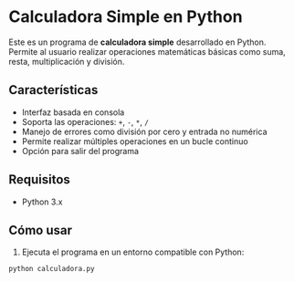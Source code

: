 # Calculadora Simple en Python

Este es un programa de **calculadora simple** desarrollado en Python. Permite al usuario realizar operaciones matemáticas básicas como suma, resta, multiplicación y división.

## Características

- Interfaz basada en consola
- Soporta las operaciones: `+`, `-`, `*`, `/`
- Manejo de errores como división por cero y entrada no numérica
- Permite realizar múltiples operaciones en un bucle continuo
- Opción para salir del programa

## Requisitos

- Python 3.x

## Cómo usar

1. Ejecuta el programa en un entorno compatible con Python:

```bash
python calculadora.py